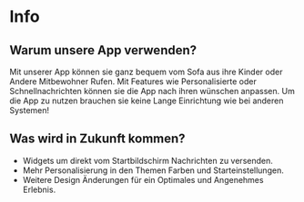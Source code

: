 # Info

## Warum unsere App verwenden?

Mit unserer App können sie ganz bequem vom Sofa aus ihre Kinder oder Andere Mitbewohner Rufen. 
Mit Features wie Personalisierte oder Schnellnachrichten können sie die App nach ihren wünschen anpassen.
Um die App zu nutzen brauchen sie keine Lange Einrichtung wie bei anderen Systemen!

## Was wird in Zukunft kommen?

- Widgets um direkt vom Startbildschirm Nachrichten zu versenden.
- Mehr Personalisierung in den Themen Farben und Starteinstellungen.
- Weitere Design Änderungen für ein Optimales und Angenehmes Erlebnis.

